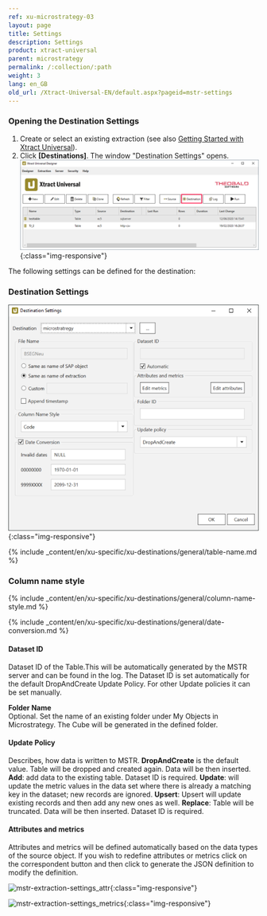 ```yaml
---
ref: xu-microstrategy-03
layout: page
title: Settings
description: Settings
product: xtract-universal
parent: microstrategy
permalink: /:collection/:path
weight: 3
lang: en_GB
old_url: /Xtract-Universal-EN/default.aspx?pageid=mstr-settings
---
```

### Opening the Destination Settings
1. Create or select an existing extraction (see also [Getting Started with Xtract Universal](../../getting-started/define-a-table-extraction)).
2. Click **[Destinations]**. The window "Destination Settings" opens.
![Destination-settings](/img/content/xu/xu_designer_destination.png){:class="img-responsive"}

The following settings can be defined for the destination:  

### Destination Settings

![mstr-destinations](/img/content/mstr-destinations.png){:class="img-responsive"}

{% include _content/en/xu-specific/xu-destinations/general/table-name.md %}
### Column name style
{% include _content/en/xu-specific/xu-destinations/general/column-name-style.md %}

{% include _content/en/xu-specific/xu-destinations/general/date-conversion.md %}

#### Dataset ID

Dataset ID of the Table.This will be automatically generated by the MSTR server and can be found in the log. 
The Dataset ID is set automatically for the default DropAndCreate Update Policy.
For other Update policies it can be set manually.

**Folder Name** <br>
Optional. Set the name of an existing folder under My Objects in Microstrategy. The Cube will be generated in the defined folder. 

#### Update Policy

Describes, how data is written to MSTR.
**DropAndCreate** is the default value. Table will be dropped and created again. Data will be then inserted.
**Add**: add data to the existing table. Dataset ID is required.
**Update**: will update the metric values in the data set where there is already a matching key in the dataset; new records are ignored. 
**Upsert**: Upsert will update existing records and then add any new ones as well.
**Replace**: Table will be truncated. Data will be then inserted. Dataset ID is required.

#### Attributes and metrics

Attributes and metrics will be defined automatically based on the data types of the source object. 
If you wish to redefine attributes or metrics click on the correspondent button and then click to generate the JSON definition to modify the definition. 


![mstr-extraction-settings_attr](/img/content/mstr-extraction-settings_attr.png){:class="img-responsive"}

![mstr-extraction-settings_metrics](/img/content/mstr-extraction-settings_metrics.PNG){:class="img-responsive"}

